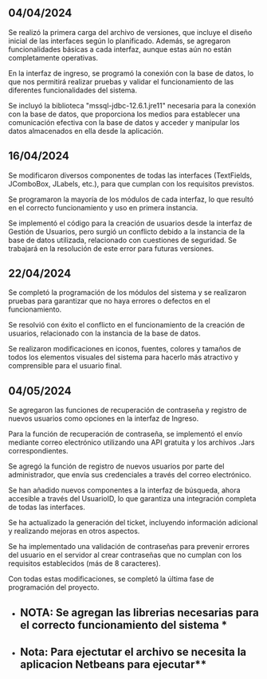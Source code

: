 04/04/2024
--

Se realizó la primera carga del archivo de versiones, que incluye el diseño inicial de las interfaces según lo planificado. Además, se agregaron funcionalidades básicas a cada interfaz, aunque estas aún no están completamente operativas.

En la interfaz de ingreso, se programó la conexión con la base de datos, lo que nos permitirá realizar pruebas y validar el funcionamiento de las diferentes funcionalidades del sistema.

Se incluyó la biblioteca "mssql-jdbc-12.6.1.jre11" necesaria para la conexión con la base de datos, que proporciona los medios para establecer una comunicación efectiva con la base de datos y acceder y manipular los datos almacenados en ella desde la aplicación.

16/04/2024
--

Se modificaron diversos componentes de todas las interfaces (TextFields, JComboBox, JLabels, etc.), para que cumplan con los requisitos previstos.

Se programaron la mayoría de los módulos de cada interfaz, lo que resultó en el correcto funcionamiento y uso en primera instancia.

Se implementó el código para la creación de usuarios desde la interfaz de Gestión de Usuarios, pero surgió un conflicto debido a la instancia de la base de datos utilizada, relacionado con cuestiones de seguridad. Se trabajará en la resolución de este error para futuras versiones.

22/04/2024
--
Se completó la programación de los módulos del sistema y se realizaron pruebas para garantizar que no haya errores o defectos en el funcionamiento.

Se resolvió con éxito el conflicto en el funcionamiento de la creación de usuarios, relacionado con la instancia de la base de datos.

Se realizaron modificaciones en iconos, fuentes, colores y tamaños de todos los elementos visuales del sistema para hacerlo más atractivo y comprensible para el usuario final.

04/05/2024
--
Se agregaron las funciones de recuperación de contraseña y registro de nuevos usuarios como opciones en la interfaz de Ingreso.

Para la función de recuperación de contraseña, se implementó el envío mediante correo electrónico utilizando una API gratuita y los archivos .Jars correspondientes.

Se agregó la función de registro de nuevos usuarios por parte del administrador, que envía sus credenciales a través del correo electrónico.

Se han añadido nuevos componentes a la interfaz de búsqueda, ahora accesible a través del UsuarioID, lo que garantiza una integración completa de todas las interfaces.

Se ha actualizado la generación del ticket, incluyendo información adicional y realizando mejoras en otros aspectos.

Se ha implementado una validación de contraseñas para prevenir errores del usuario en el servidor al crear contraseñas que no cumplan con los requisitos establecidos (más de 8 caracteres).

Con todas estas modificaciones, se completó la última fase de programación del proyecto.

* NOTA: Se agregan las librerias necesarias para el correcto funcionamiento del sistema *
  --
* Nota: Para ejectutar el archivo se necesita la aplicacion Netbeans para ejecutar**
  --

